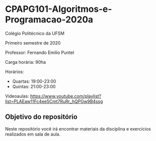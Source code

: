 # CPAPG101-Algoritmos-e-Programacao-2020a

Colégio Politécnico da UFSM

Primeiro semestre de 2020

Professor: Fernando Emilio Puntel

Carga horária: 90ha

Horários: 
 - Quartas: 19:00-23:00
 - Quintas: 21:00-23:00
 
Videoaulas: https://www.youtube.com/playlist?list=PLAEaw11Fc4ee5Cmt7RuRr_hQPGw9B4ssg

## Objetivo do repositório
Neste repositório você irá encontrar materiais da disciplina e exercícios realizados em sala de aula.


